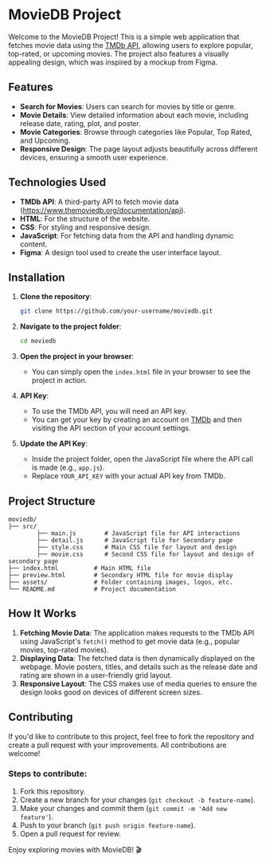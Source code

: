 # MovieDB Project

Welcome to the MovieDB Project! This is a simple web application that fetches movie data using the [TMDb API](https://www.themoviedb.org/), 
allowing users to explore popular, top-rated, or upcoming movies. The project also features a visually appealing design,
which was inspired by a mockup from Figma.

## Features
- **Search for Movies**: Users can search for movies by title or genre.
- **Movie Details**: View detailed information about each movie, including release date, rating, plot, and poster.
- **Movie Categories**: Browse through categories like Popular, Top Rated, and Upcoming.
- **Responsive Design**: The page layout adjusts beautifully across different devices, ensuring a smooth user experience.

## Technologies Used
- **TMDb API**: A third-party API to fetch movie data (https://www.themoviedb.org/documentation/api).
- **HTML**: For the structure of the website.
- **CSS**: For styling and responsive design.
- **JavaScript**: For fetching data from the API and handling dynamic content.
- **Figma**: A design tool used to create the user interface layout.

## Installation

1. **Clone the repository**:
   ```bash
   git clone https://github.com/your-username/moviedb.git
   ```

2. **Navigate to the project folder**:
   ```bash
   cd moviedb
   ```

3. **Open the project in your browser**:
   - You can simply open the `index.html` file in your browser to see the project in action.

4. **API Key**: 
   - To use the TMDb API, you will need an API key.
   - You can get your key by creating an account on [TMDb](https://www.themoviedb.org/account/signup) and then visiting the API section of your account settings.

5. **Update the API Key**:
   - Inside the project folder, open the JavaScript file where the API call is made (e.g., `app.js`).
   - Replace `YOUR_API_KEY` with your actual API key from TMDb.

## Project Structure

```
moviedb/
├── src/
        ├── main.js        # JavaScript file for API interactions
        ├── detail.js      # JavaScript file for Secondary page
        ├── style.css      # Main CSS file for layout and design
        ├── movie.css      # Second CSS file for layout and design of secondary page
├── index.html          # Main HTML file
├── preview.html        # Secondary HTML file for movie display
├── assets/             # Folder containing images, logos, etc.
└── README.md           # Project documentation
```

## How It Works
1. **Fetching Movie Data**: The application makes requests to the TMDb API using JavaScript's `fetch()` method to get movie data (e.g., popular movies, top-rated movies).
2. **Displaying Data**: The fetched data is then dynamically displayed on the webpage. Movie posters, titles, and details such as the release date and rating are shown in a user-friendly grid layout.
3. **Responsive Layout**: The CSS makes use of media queries to ensure the design looks good on devices of different screen sizes.

## Contributing

If you'd like to contribute to this project, feel free to fork the repository and create a pull request with your improvements. All contributions are welcome!

### Steps to contribute:
1. Fork this repository.
2. Create a new branch for your changes (`git checkout -b feature-name`).
3. Make your changes and commit them (`git commit -m 'Add new feature'`).
4. Push to your branch (`git push origin feature-name`).
5. Open a pull request for review.

Enjoy exploring movies with MovieDB! 🎬
